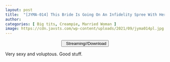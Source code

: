 ```yaml
---
layout: post
title:  "[JYMA-014] This Bride Is Going On An Infidelity Spree With Her Husband’s Boss And Co-Workers A Beautiful Maso Bitch Married Woman With Big Tits And A Meaty Body Ready For Cuckold Fucking She Got Her Huge Tits Tweaked Until She Came Like The Maso Housewife She Is Mary Tachibana"
author: 
categories: [ Big tits, Creampie, Married Woman ]
image: https://cdn.javsts.com/wp-content/uploads/2021/09/jyma014pl.jpg
---
```


<center>
<a href="/svr/jyma-014">
<button class="btn btn-outline-dark py-2 px-5 d-block w-100 show-comments"><i class="fa fa-external-link"></i> &nbsp; Streaming//Download</button>
</a>
</center>

Very sexy and voluptous. Good stuff.
